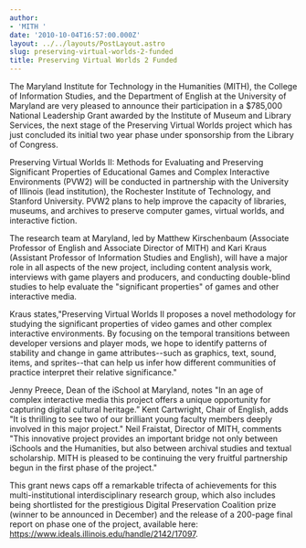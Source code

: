 ```yaml
---
author:
- 'MITH '
date: '2010-10-04T16:57:00.000Z'
layout: ../../layouts/PostLayout.astro
slug: preserving-virtual-worlds-2-funded
title: Preserving Virtual Worlds 2 Funded
---
```


The Maryland Institute for Technology in the Humanities (MITH), the College of Information Studies, and the Department of English at the University of Maryland are very pleased to announce their participation in a \$785,000 National Leadership Grant awarded by the Institute of Museum and Library Services, the next stage of the Preserving Virtual Worlds project which has just concluded its initial two year phase under sponsorship from the Library of Congress.

Preserving Virtual Worlds II: Methods for Evaluating and Preserving Significant Properties of Educational Games and Complex Interactive Environments (PVW2) will be conducted in partnership with the University of Illinois (lead institution), the Rochester Institute of Technology, and Stanford University. PVW2 plans to help improve the capacity of libraries, museums, and archives to preserve computer games, virtual worlds, and interactive fiction.

The research team at Maryland, led by Matthew Kirschenbaum (Associate Professor of English and Associate Director of MITH) and Kari Kraus (Assistant Professor of Information Studies and English), will have a major role in all aspects of the new project, including content analysis work, interviews with game players and producers, and conducting double-blind studies to help evaluate the "significant properties" of games and other interactive media.

Kraus states,"Preserving Virtual Worlds II proposes a novel methodology for studying the significant properties of video games and other complex interactive environments. By focusing on the temporal transitions between developer versions and player mods, we hope to identify patterns of stability and change in game attributes--such as graphics, text, sound, items, and sprites--that can help us infer how different communities of practice interpret their relative significance."

Jenny Preece, Dean of the iSchool at Maryland, notes "In an age of complex interactive media this project offers a unique opportunity for capturing digital cultural heritage.” Kent Cartwright, Chair of English, adds "It is thrilling to see two of our brilliant young faculty members deeply involved in this major project." Neil Fraistat, Director of MITH, comments "This innovative project provides an important bridge not only between iSchools and the Humanities, but also between archival studies and textual scholarship. MITH is pleased to be continuing the very fruitful partnership begun in the first phase of the project."

This grant news caps off a remarkable trifecta of achievements for this multi-institutional interdisciplinary research group, which also includes being shortlisted for the prestigious Digital Preservation Coalition prize (winner to be announced in December) and the release of a 200-page final report on phase one of the project, available here: <https://www.ideals.illinois.edu/handle/2142/17097>.